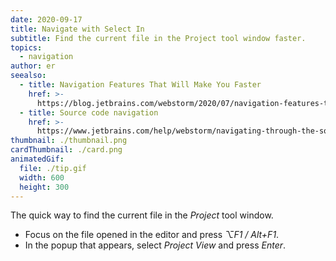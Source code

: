 ```yaml
---
date: 2020-09-17
title: Navigate with Select In
subtitle: Find the current file in the Project tool window faster.
topics:
  - navigation
author: er
seealso:
  - title: Navigation Features That Will Make You Faster
    href: >-
      https://blog.jetbrains.com/webstorm/2020/07/navigation-features-that-will-make-you-faster/
  - title: Source code navigation
    href: >-
      https://www.jetbrains.com/help/webstorm/navigating-through-the-source-code.html
thumbnail: ./thumbnail.png
cardThumbnail: ./card.png
animatedGif:
  file: ./tip.gif
  width: 600
  height: 300
---
```

The quick way to find the current file in the *Project* tool window.

- Focus on the file opened in the editor and press *⌥F1 / Alt+F1*.
- In the popup that appears, select *Project View* and press *Enter*.
